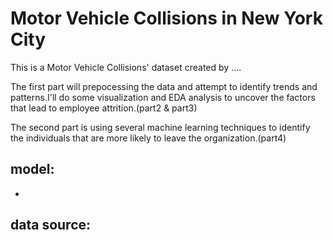 
# Motor Vehicle Collisions in New York City



This is a Motor Vehicle Collisions' dataset created by ....

The first part will prepocessing the data and attempt to identify trends and patterns.I'll do some visualization and EDA analysis to uncover the factors that lead to employee attrition.(part2 & part3)

The second part is using several machine learning techniques to identify the individuals that are more likely to leave the organization.(part4)

## model:
* 

## data source:

